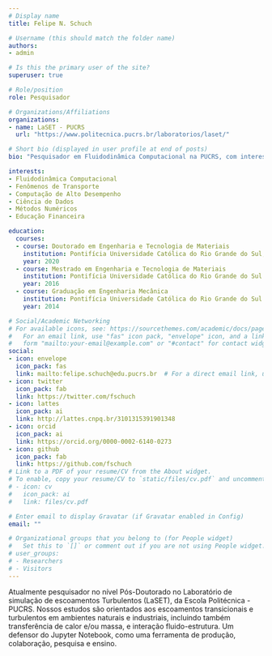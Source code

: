 ```yaml
---
# Display name
title: Felipe N. Schuch

# Username (this should match the folder name)
authors:
- admin

# Is this the primary user of the site?
superuser: true

# Role/position
role: Pesquisador

# Organizations/Affiliations
organizations:
- name: LaSET - PUCRS
  url: "https://www.politecnica.pucrs.br/laboratorios/laset/"

# Short bio (displayed in user profile at end of posts)
bio: "Pesquisador em Fluidodinâmica Computacional na PUCRS, com interesse em: Escoamentos turbulentos, transferência de calor e massa, e interação fluido-estrutura; Processamento e visualização de dados em Python; Jupyter Notebook como uma ferramenta de colaboração, pesquisa e ensino."

interests:
- Fluidodinâmica Computacional
- Fenômenos de Transporte
- Computação de Alto Desempenho
- Ciência de Dados
- Métodos Numéricos
- Educação Financeira

education:
  courses:
  - course: Doutorado em Engenharia e Tecnologia de Materiais
    institution: Pontifícia Universidade Católica do Rio Grande do Sul, com período sanduíche em University of California, Santa Barbara
    year: 2020
  - course: Mestrado em Engenharia e Tecnologia de Materiais
    institution: Pontifícia Universidade Católica do Rio Grande do Sul
    year: 2016
  - course: Graduação em Engenharia Mecânica
    institution: Pontifícia Universidade Católica do Rio Grande do Sul
    year: 2014

# Social/Academic Networking
# For available icons, see: https://sourcethemes.com/academic/docs/page-builder/#icons
#   For an email link, use "fas" icon pack, "envelope" icon, and a link in the
#   form "mailto:your-email@example.com" or "#contact" for contact widget.
social:
- icon: envelope
  icon_pack: fas
  link: mailto:felipe.schuch@edu.pucrs.br  # For a direct email link, use "mailto:test@example.org".
- icon: twitter
  icon_pack: fab
  link: https://twitter.com/fschuch
- icon: lattes
  icon_pack: ai
  link: http://lattes.cnpq.br/3101315391901348
- icon: orcid
  icon_pack: ai
  link: https://orcid.org/0000-0002-6140-0273
- icon: github
  icon_pack: fab
  link: https://github.com/fschuch
# Link to a PDF of your resume/CV from the About widget.
# To enable, copy your resume/CV to `static/files/cv.pdf` and uncomment the lines below.
# - icon: cv
#   icon_pack: ai
#   link: files/cv.pdf

# Enter email to display Gravatar (if Gravatar enabled in Config)
email: ""

# Organizational groups that you belong to (for People widget)
#   Set this to `[]` or comment out if you are not using People widget.
# user_groups:
# - Researchers
# - Visitors
---
```


Atualmente pesquisador no nível Pós-Doutorado no Laboratório de simulação de escoamentos Turbulentos (LaSET), da Escola Politécnica - PUCRS. Nossos estudos são orientados aos escoamentos transicionais e turbulentos em ambientes naturais e industriais, incluindo também transferência de calor e/ou massa, e interação fluido-estrutura. Um defensor do Jupyter Notebook, como uma ferramenta de produção, colaboração, pesquisa e ensino.
